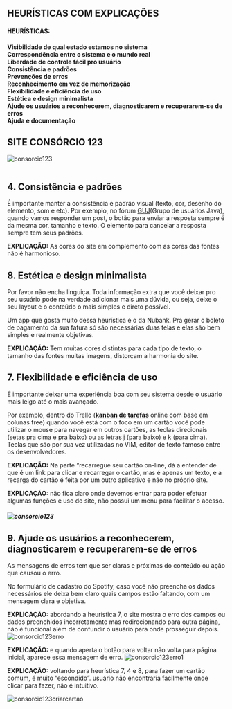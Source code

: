 ## **HEURÍSTICAS COM EXPLICAÇÕES**
<h4> HEURÍSTICAS: <H4>
Visibilidade de qual estado estamos no sistema <br>
Correspondência entre o sistema e o mundo real <br>
Liberdade de controle fácil pro usuário <br>
Consistência e padrões <br>
Prevenções de erros <br>
Reconhecimento em vez de memorização <br>
Flexibilidade e eficiência de uso <br>
Estética e design minimalista <br>
Ajude os usuários a reconhecerem, diagnosticarem e recuperarem-se de erros <br>
Ajuda e documentação <br>

## SITE CONSÓRCIO 123
  ![consorcio123](https://user-images.githubusercontent.com/111503805/223725105-a707c8fc-f25d-4d9a-9c54-bbd0bac7ebc9.png)
<p align = center>
  <img width = "325" src"![consorcio123](https://user-images.githubusercontent.com/111503805/223725105-a707c8fc-f25d-4d9a-9c54-bbd0bac7ebc9.png)"
</p>
  
## **4. Consistência e padrões**
É importante manter a consistência e padrão visual (texto, cor, desenho do elemento, som e etc).
Por exemplo, no fórum [GUJ](https://www.guj.com.br/)(Grupo de usuários Java), quando vamos responder um post, o botão para enviar a resposta sempre é da mesma cor, tamanho e texto. O elemento para cancelar a resposta sempre tem seus padrões.

**EXPLICAÇÃO:** As cores do site em complemento com as cores das fontes não é harmonioso.

## **8. Estética e design minimalista**

Por favor não encha linguiça. Toda informação extra que você deixar pro seu usuário pode na verdade adicionar mais uma dúvida, ou seja, deixe o seu layout e o conteúdo o mais simples e direto possível.

Um app que gosta muito dessa heurística é o da Nubank. Pra gerar o boleto de pagamento da sua fatura só são necessárias duas telas e elas são bem simples e realmente objetivas.

**EXPLICAÇÃO:** Tem muitas cores distintas para cada tipo de texto, o tamanho das fontes muitas imagens, distorçam a harmonia do site.

## **7. Flexibilidade e eficiência de uso**

É importante deixar uma experiência boa com seu sistema desde o usuário mais leigo até o mais avançado.

Por exemplo, dentro do Trello (**[kanban de tarefas](https://www.alura.com.br/artigos/metodo-kanban)** online com base em colunas free) quando você está com o foco em um cartão você pode utilizar o mouse para navegar em outros cartões, as teclas direcionais (setas pra cima e pra baixo) ou as letras j (para baixo) e k (para cima). Teclas que são por sua vez utilizadas no VIM, editor de texto famoso entre os desenvolvedores.

**EXPLICAÇÃO:** Na parte “recarregue seu cartão on-line, dá a entender de que é um link para clicar e recarregar o cartão, mas é apenas um texto, e a recarga do cartão é feita por um outro aplicativo e não no próprio site.

**EXPLICAÇÃO:** não fica claro onde devemos entrar para poder efetuar algumas funções e uso do site, não possui um menu para facilitar o acesso.<h5> 
   ![consorcio123](https://user-images.githubusercontent.com/111503805/223725105-a707c8fc-f25d-4d9a-9c54-bbd0bac7ebc9.png)

  
 ## **9. Ajude os usuários a reconhecerem, diagnosticarem e recuperarem-se de erros**

As mensagens de erros tem que ser claras e próximas do conteúdo ou ação que causou o erro.

No formulário de cadastro do Spotify, caso você não preencha os dados necessários ele deixa bem claro quais campos estão faltando, com um mensagem clara e objetiva.

**EXPLICAÇÃO:** abordando a heurística 7, o site mostra o erro dos campos ou dados preenchidos incorretamente mas redirecionando para outra página, não é funcional além de confundir o usuário para onde prosseguir depois.
  ![consorcio123erro](https://user-images.githubusercontent.com/111503805/223725930-8634e812-750e-4f40-b47b-4b6749827f73.png)
  
  
**EXPLICAÇÃO:** e quando aperta o botão para voltar não volta para página inicial, aparece essa mensagem de erro.
  ![consorcio123erro1](https://user-images.githubusercontent.com/111503805/223726164-5cc3f691-7c8b-491c-9360-a6d8941e5333.png)
  
**EXPLICAÇÃO:** voltando para heurística 7, 4 e 8, para  fazer um cartão comum, é muito “escondido”. usuário não encontraria facilmente onde clicar para fazer, não é intuitivo.
  
  ![consorcio123criarcartao](https://user-images.githubusercontent.com/111503805/223726255-e481e1b1-001a-4926-bbb6-4b0549a34c3b.png)
